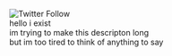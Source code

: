 ![Twitter Follow](https://img.shields.io/twitter/follow/Auratmos?style=social)\
hello i exist\
im trying to make this descripton long\
but im too tired to think of anything to say
